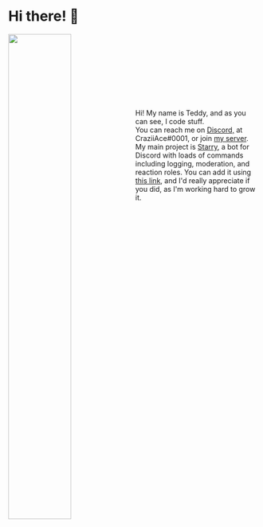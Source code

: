 # Hi there! 👋

<p align="left">
 <img align="left" width="50%" height="50%" src="https://github-readme-stats.vercel.app/api?username=craziiace&show_icons=true&hide_border=true&count_private=true&title_color=fff&icon_color=79ff97&text_color=9f9f9f&bg_color=151515" />
</p><br><br><br><br><br><br><br><br>

Hi! My name is Teddy, and as you can see, I code stuff.<br>
You can reach me on <a href="https://discord.gg/zwyFZ7h">Discord,</a> at CraziiAce#0001, or join <a href="https://discord.gg/zwyFZ7h">my server</a>.<br>
My main project is <a href="https://starrybot.xyz">Starry</a>, a bot for Discord with loads of commands including logging, moderation, and reaction roles. You can add it using <a href="https://discord.com/oauth2/authorize?client_id=716798638277525535&scope=bot&permissions=8">this link</a>, and I'd really appreciate if you did, as I'm working hard to grow it.
